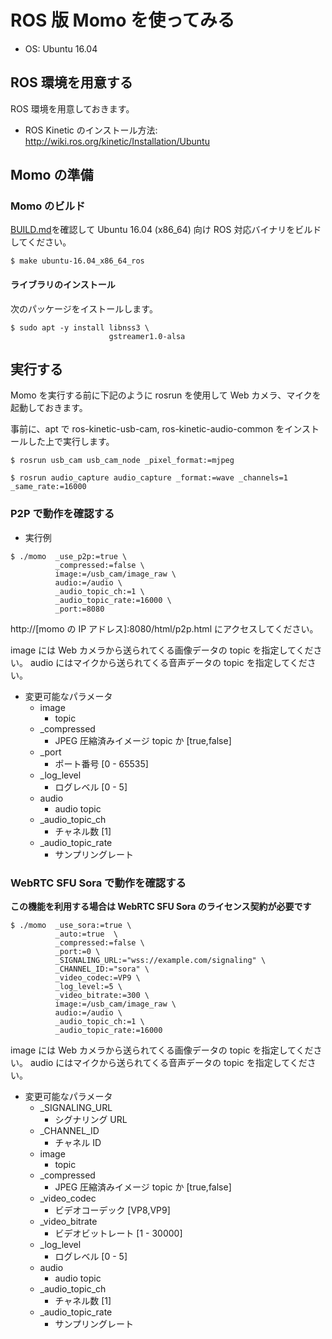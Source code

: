 # ROS 版 Momo を使ってみる

- OS: Ubuntu 16.04

## ROS 環境を用意する

ROS 環境を用意しておきます。

- ROS Kinetic のインストール方法: http://wiki.ros.org/kinetic/Installation/Ubuntu

## Momo の準備

### Momo のビルド

[BUILD.md](./BUILD.md)を確認して Ubuntu 16.04 (x86_64) 向け ROS 対応バイナリをビルドしてください。

```shell
$ make ubuntu-16.04_x86_64_ros
```

#### ライブラリのインストール

次のパッケージをイストールします。

```
$ sudo apt -y install libnss3 \
                      gstreamer1.0-alsa
```


## 実行する

Momo を実行する前に下記のように rosrun を使用して Web カメラ、マイクを起動しておきます。

事前に、apt で ros-kinetic-usb-cam, ros-kinetic-audio-common をインストールした上で実行します。

```
$ rosrun usb_cam usb_cam_node _pixel_format:=mjpeg
```

```
$ rosrun audio_capture audio_capture _format:=wave _channels=1 _same_rate:=16000
```


### P2P で動作を確認する

- 実行例

```shell
$ ./momo  _use_p2p:=true \
          _compressed:=false \
          image:=/usb_cam/image_raw \
          audio:=/audio \
          _audio_topic_ch:=1 \
          _audio_topic_rate:=16000 \
          _port:=8080
```

http://[momo の IP アドレス]:8080/html/p2p.html にアクセスしてください。

image には Web カメラから送られてくる画像データの topic を指定してください。
audio にはマイクから送られてくる音声データの topic を指定してください。

- 変更可能なパラメータ
  - image
    - topic
  - _compressed
    - JPEG 圧縮済みイメージ topic か  [true,false]
  - _port
    - ポート番号  [0 - 65535]
  - _log_level
    - ログレベル  [0 - 5]
  - audio
    - audio topic
  - _audio_topic_ch
    - チャネル数    [1]
  - _audio_topic_rate
    - サンプリングレート


### WebRTC SFU Sora で動作を確認する

**この機能を利用する場合は WebRTC SFU Sora のライセンス契約が必要です**

```shell
$ ./momo  _use_sora:=true \
          _auto:=true  \
          _compressed:=false \
          _port:=0 \
          _SIGNALING_URL:="wss://example.com/signaling" \
          _CHANNEL_ID:="sora" \
          _video_codec:=VP9 \
          _log_level:=5 \
          _video_bitrate:=300 \
          image:=/usb_cam/image_raw \
          audio:=/audio \
          _audio_topic_ch:=1 \
          _audio_topic_rate:=16000
```

image には Web カメラから送られてくる画像データの topic を指定してください。
audio にはマイクから送られてくる音声データの topic を指定してください。


- 変更可能なパラメータ
  - _SIGNALING_URL
    - シグナリング URL
  - _CHANNEL_ID
    - チャネル ID
  - image
    - topic
  - _compressed
    - JPEG 圧縮済みイメージ topic か  [true,false]
  - _video_codec
    - ビデオコーデック  [VP8,VP9]
  - _video_bitrate
    - ビデオビットレート  [1 - 30000]
  - _log_level
    - ログレベル  [0 - 5]
  - audio
    - audio topic
  - _audio_topic_ch
    - チャネル数    [1]
  - _audio_topic_rate
    - サンプリングレート
